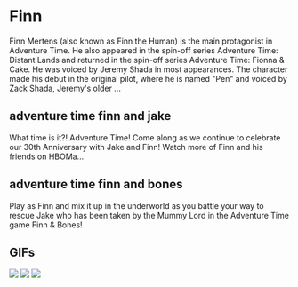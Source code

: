 # **Finn**

Finn Mertens (also known as Finn the Human) is the main protagonist in Adventure Time. He also appeared in the spin-off series Adventure Time: Distant Lands and returned in the spin-off series Adventure Time: Fionna & Cake. He was voiced by Jeremy Shada in most appearances. The character made his debut in the original pilot, where he is named "Pen" and voiced by Zack Shada, Jeremy's older ...

## **adventure time finn and jake**

What time is it?! Adventure Time! Come along as we continue to celebrate our 30th Anniversary with Jake and Finn! Watch more of Finn and his friends on HBOMa...

## **adventure time finn and bones**

Play as Finn and mix it up in the underworld as you battle your way to rescue Jake who has been taken by the Mummy Lord in the Adventure Time game Finn & Bones!

## **GIFs**

![](https://gifdb.com/images/high/adventure-time-amazed-finn-dgbfbs6jbo3jdk7k.gif)  ![](https://media.giphy.com/media/13CM6E7tLmAR8s/giphy.gif)  ![](https://media.tenor.com/_R1KJ-Zc19wAAAAC/adventure-time-finn-and-jake.gif)  